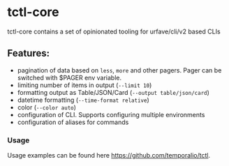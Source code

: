 # tctl-core 

tctl-core contains a set of opinionated tooling for urfave/cli/v2 based CLIs

## Features:
* pagination of data based on `less`, `more` and other pagers. Pager can be switched with $PAGER env variable.
* limiting number of items in output (`--limit 10`)
* formatting output as Table/JSON/Card (`--output table/json/card`)
* datetime formatting (`--time-format relative`)
* color (`--color auto`)
* configuration of CLI. Supports configuring multiple environments
* configuration of aliases for commands

### Usage
Usage examples can be found here https://github.com/temporalio/tctl.
